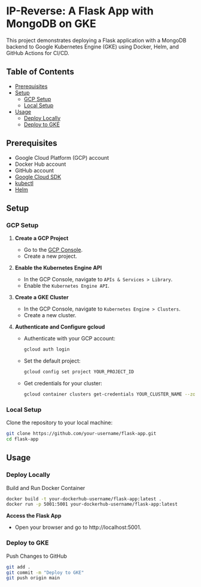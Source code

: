 # IP-Reverse: A Flask App with MongoDB on GKE

This project demonstrates deploying a Flask application with a MongoDB backend to Google Kubernetes Engine (GKE) using Docker, Helm, and GitHub Actions for CI/CD.

## Table of Contents

- [Prerequisites](#prerequisites)
- [Setup](#setup)
  - [GCP Setup](#gcp-setup)
  - [Local Setup](#local-setup)
  <!-- - [Docker](#docker)
  - [Kubernetes](#kubernetes)
  - [Helm](#helm)
  - [GitHub Actions](#github-actions) -->
- [Usage](#usage)
  - [Deploy Locally](#deploy-locally)
  - [Deploy to GKE](#deploy-to-gke)

## Prerequisites

- Google Cloud Platform (GCP) account
- Docker Hub account
- GitHub account
- [Google Cloud SDK](https://cloud.google.com/sdk/docs/install)
- [kubectl](https://kubernetes.io/docs/tasks/tools/install-kubectl/)
- [Helm](https://helm.sh/docs/intro/install/)

## Setup

### GCP Setup

1. **Create a GCP Project**
   - Go to the [GCP Console](https://console.cloud.google.com/).
   - Create a new project.

2. **Enable the Kubernetes Engine API**
   - In the GCP Console, navigate to `APIs & Services > Library`.
   - Enable the `Kubernetes Engine API`.

3. **Create a GKE Cluster**
   - In the GCP Console, navigate to `Kubernetes Engine > Clusters`.
   - Create a new cluster.

4. **Authenticate and Configure gcloud**
   - Authenticate with your GCP account:
     ```sh
     gcloud auth login
     ```
   - Set the default project:
     ```sh
     gcloud config set project YOUR_PROJECT_ID
     ```
   - Get credentials for your cluster:
     ```sh
     gcloud container clusters get-credentials YOUR_CLUSTER_NAME --zone YOUR_CLUSTER_ZONE
     ```

### Local Setup

Clone the repository to your local machine:

```sh
git clone https://github.com/your-username/flask-app.git
cd flask-app


```

## Usage 

### Deploy Locally

Build and Run Docker Container

```sh
docker build -t your-dockerhub-username/flask-app:latest .
docker run -p 5001:5001 your-dockerhub-username/flask-app:latest
```
**Access the Flask App**
- Open your browser and go to http://localhost:5001.

### Deploy to GKE

Push Changes to GitHub

```sh
git add .
git commit -m "Deploy to GKE"
git push origin main
```
